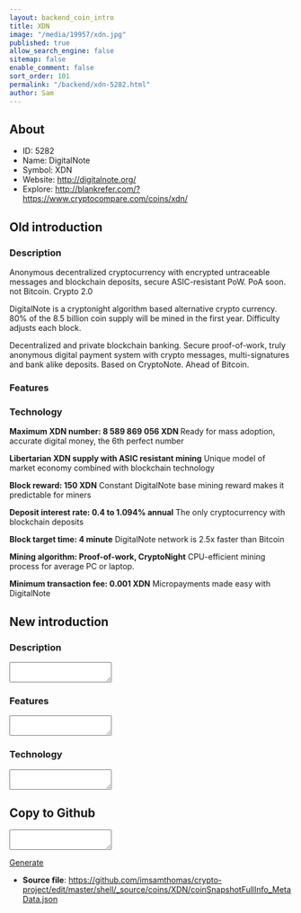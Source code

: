 ```yaml
---
layout: backend_coin_intro
title: XDN
image: "/media/19957/xdn.jpg"
published: true
allow_search_engine: false
sitemap: false
enable_comment: false
sort_order: 101
permalink: "/backend/xdn-5282.html"
author: Sam
---
```


## About

- ID: 5282
- Name: DigitalNote 
- Symbol: XDN
- Website: http://digitalnote.org/
- Explore: http://blankrefer.com/?https://www.cryptocompare.com/coins/xdn/


## Old introduction

### Description

<p><span>Anonymous decentralized cryptocurrency with encrypted untraceable messages and blockchain deposits, secure ASIC-resistant PoW. PoA soon. not Bitcoin. Crypto 2.0</span></p><p>DigitalNote is a cryptonight algorithm based alternative crypto currency. 80% of the 8.5 billion coin supply will be mined in the first year. Difficulty adjusts each block.</p><p>Decentralized and private blockchain banking. Secure proof-of-work, truly anonymous digital payment system with crypto messages, multi-signatures and bank alike deposits. Based on CryptoNote. Ahead of Bitcoin.</p>

### Features


### Technology
<p><strong>Maximum XDN number: 8 589 869 056 XDN </strong>Ready for mass adoption, accurate digital money, the 6th perfect number</p><p><strong>Libertarian XDN supply with ASIC resistant mining</strong> Unique model of market economy combined with blockchain technology</p><p><strong>Block reward: 150 XDN</strong> Constant DigitalNote base mining reward makes it predictable for miners</p><p><strong>Deposit interest rate: 0.4 to 1.094% annual</strong> The only cryptocurrency with blockchain deposits</p><p><strong>Block target time: 4 minute</strong> DigitalNote network is 2.5x faster than Bitcoin</p><p><strong>Mining algorithm: Proof-of-work, CryptoNight</strong> CPU-efficient mining process for average PC or laptop.</p><p><strong> Minimum transaction fee: 0.001 XDN</strong> Micropayments made easy with DigitalNote</p>



## New introduction


### Description
<textarea id="meta_description" name="description"></textarea>

### Features
<textarea id="meta_features" name="features"></textarea>

### Technology
<textarea id="meta_technology" name="technology"></textarea>


## Copy to Github

<textarea id="coinsnapshotfullinfo_metadata"></textarea>

<a href="#gen" onclick="generateMetaDatJson()">Generate</a>

- **Source file**: <a href="https://github.com/imsamthomas/crypto-project/edit/master/shell/_source/coins/XDN/coinSnapshotFullInfo_MetaData.json">https://github.com/imsamthomas/crypto-project/edit/master/shell/_source/coins/XDN/coinSnapshotFullInfo_MetaData.json</a>

